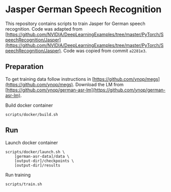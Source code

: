 # Jasper German Speech Recognition
This repository contains scripts to train Jasper for German speech recognition.
Code was adapted from [https://github.com/NVIDIA/DeepLearningExamples/tree/master/PyTorch/SpeechRecognition/Jasper](https://github.com/NVIDIA/DeepLearningExamples/tree/master/PyTorch/SpeechRecognition/Jasper).
Code was copied from commit ``a2281e3``.

## Preparation
To get training data follow instructions in [https://github.com/ynop/megs](https://github.com/ynop/megs).
Download the LM from [https://github.com/ynop/german-asr-lm](https://github.com/ynop/german-asr-lm).

Build docker container
```
scripts/docker/build.sh
```

## Run

Launch docker container
```
scripts/docker/launch.sh \
	[german-asr-data]/data \
	[output-dir]/checkpoints \
	[output-dir]/results
```

Run training
```
scripts/train.sh
```
